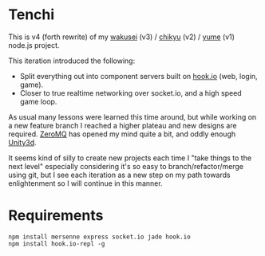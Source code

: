 # Tenchi

This is v4 (forth rewrite) of my [wakusei](https://github.com/boj/wakusei) (v3) / [chikyu](https://github.com/boj/chikyu) (v2) / [yume](https://github.com/boj/yume) (v1) node.js project.

This iteration introduced the following:

* Split everything out into component servers built on [hook.io](http://hook.io) (web, login, game).
* Closer to true realtime networking over socket.io, and a high speed game loop.

As usual many lessons were learned this time around, but while working on a new feature branch I reached a higher plateau and new designs are required.  [ZeroMQ](http://www.zeromq.org) has opened my mind quite a bit, and oddly enough [Unity3d](http://unity3d.com).

It seems kind of silly to create new projects each time I "take things to the next level" especially considering it's so easy to branch/refactor/merge using git, but I see each iteration as a new step on my path towards enlightenment so I will continue in this manner.

# Requirements

    npm install mersenne express socket.io jade hook.io
    npm install hook.io-repl -g
